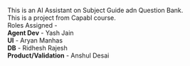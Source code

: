 This is an AI Assistant on Subject Guide adn Question Bank.<br>
This is a project from Capabl course. <br>
Roles Assigned - <br>
**Agent Dev** - Yash Jain <br>
**UI** - Aryan Manhas <br>
**DB** - Ridhesh Rajesh <br>
**Product/Validation** - Anshul Desai <br>

